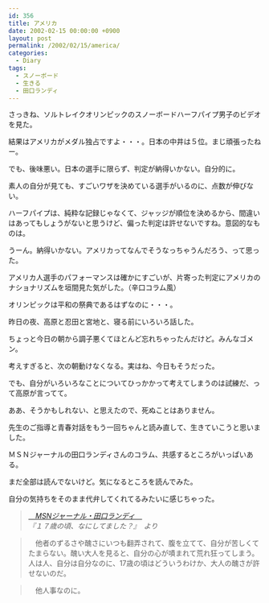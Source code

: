```yaml
---
id: 356
title: アメリカ
date: 2002-02-15 00:00:00 +0900
layout: post
permalink: /2002/02/15/america/
categories:
  - Diary
tags:
  - スノーボード
  - 生きる
  - 田口ランディ
---
```

さっきね、ソルトレイクオリンピックのスノーボードハーフパイプ男子のビデオを見た。
  
結果はアメリカがメダル独占ですよ・・・。日本の中井は５位。まじ頑張ったねー。
  
<!--more-->

でも、後味悪い。日本の選手に限らず、判定が納得いかない。自分的に。
  
素人の自分が見ても、すごいワザを決めている選手がいるのに、点数が伸びない。
  
ハーフパイプは、純粋な記録じゃなくて、ジャッジが順位を決めるから、間違いはあってもしょうがないと思うけど、偏った判定は許せないですね。意図的なものは。
  
うーん。納得いかない。アメリカってなんでそうなっちゃうんだろう、って思った。
  
アメリカ人選手のパフォーマンスは確かにすごいが、片寄った判定にアメリカのナショナリズムを垣間見た気がした。（辛口コラム風）
  
オリンピックは平和の祭典であるはずなのに・・・。

昨日の夜、高原と忍田と宮地と、寝る前にいろいろ話した。
  
ちょっと今日の朝から調子悪くてほとんど忘れちゃったんだけど。みんなゴメン。
  
考えすぎると、次の朝動けなくなる。実はね、今日もそうだった。
  
でも、自分がいろいろなことについてひっかかって考えてしまうのは試練だ、って高原が言ってて。
  
ああ、そうかもしれない、と思えたので、死ぬことはありません。
  
先生のご指導と青春対話をもう一回ちゃんと読み直して、生きていこうと思いました。

ＭＳＮジャーナルの田口ランディさんのコラム、共感するところがいっぱいある。
  
まだ全部は読んでないけど。気になるところを読んでみた。
  
自分の気持ちをそのまま代弁してくれてるみたいに感じちゃった。

> <cite><a href="http://journal.msn.co.jp/index/column01.htm">　MSNジャーナル・田口ランディ　</a><br /> 『１７歳の頃、なにしてました？』　より</cite>
  
> 　他者のずるさや醜さにいつも翻弄されて、腹を立てて、自分が苦しくてたまらない。醜い大人を見ると、自分の心が嘖まれて荒れ狂ってしまう。人は人、自分は自分なのに、17歳の頃はどういうわけか、大人の醜さが許せないのだ。
  
> 　他人事なのに。

